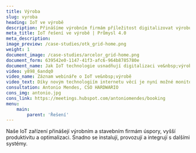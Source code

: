 ```yaml
---
title: Výroba
slug: vyroba
heading: IoT ve výrobě
description: Přinášíme výrobním firmám příležitost digitalizovat výrobu rychle a dostupně.
meta_title: IoT řešení ve výrobě | Průmysl 4.0
meta_description:
image_preview: /case-studies/otk_grid-home.png
weight: 1
document_image: /case-studies/arcelor_grid-home.png
document_form: 639542e0-1147-41f3-afc6-964b8785780e
document_name: Jak IoT technologie usnadňují digitalizaci ve&nbsp;výrobě
video: y898_6andq0
video_name: Záznam webináře o IoT ve&nbsp;výrobě
video_text: Díky novým technologiím internetu věcí je nyní možné monitorovat jakékoliv výrobní zařízení jednoduše, rychle a bez velkých nákladů. Nepotřebujeme zasahovat do stroje, procesů, ani zavádět síťové připojení ke stroji.
consultation: Antonio Mendes, CSO HARDWARIO
cons_img: antonio.jpg
cons_link: https://meetings.hubspot.com/antoniomendes/booking
menu:
    main:
        parent: 'Řešení'
---
```


Naše IoT zařízení přinášejí výrobním a stavebním firmám úspory, vyšší produktivitu a&nbsp;optimalizaci. Snadno se instalují, provozují a integrují s dalšími systémy.
